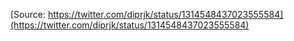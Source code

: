 [Source: https://twitter.com/diprjk/status/1314548437023555584](https://twitter.com/diprjk/status/1314548437023555584)